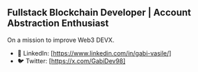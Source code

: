 <h2>Fullstack Blockchain Developer | Account Abstraction Enthusiast</h2> 

On a mission to improve Web3 DEVX.

- 🔗 LinkedIn: [https://www.linkedin.com/in/gabi-vasile/]
- 🐦 Twitter: [https://x.com/GabiDev98]

